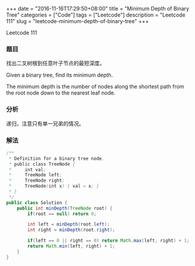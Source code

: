 +++
date = "2016-11-16T17:29:50+08:00"
title = "Minimum Depth of Binary Tree"
categories = ["Code"]
tags = ["Leetcode"]
description = "Leetcode 111"
slug = "leetcode-minimum-depth-of-binary-tree"
+++


Leetcode 111

### 题目

找出二叉树根到任意叶子节点的最短深度。

Given a binary tree, find its minimum depth.

The minimum depth is the number of nodes along the shortest path from the root node down to the nearest leaf node.

### 分析

递归，注意只有单一兄弟的情况。

### 解法

```java
/**
 * Definition for a binary tree node.
 * public class TreeNode {
 *     int val;
 *     TreeNode left;
 *     TreeNode right;
 *     TreeNode(int x) { val = x; }
 * }
 */
public class Solution {
    public int minDepth(TreeNode root) {
        if(root == null) return 0;

        int left = minDepth(root.left);
        int right = minDepth(root.right);

        if(left == 0 || right == 0) return Math.max(left, right) + 1;
        return Math.min(left, right) + 1;
    }
}
```
